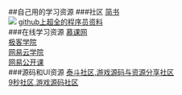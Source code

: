 ##自己用的学习资源
###社区
[简书](http://www.jianshu.com)</br>
![](https://www.google.co.jp/url?sa=i&rct=j&q=&esrc=s&source=images&cd=&cad=rja&uact=8&ved=0ahUKEwjF0vWd79TPAhXLMo8KHVlUALIQjRwIBw&url=http%3A%2F%2Fwww.58pic.com%2Fsucai%2F13497754.html&psig=AFQjCNGPOkg9g8HscQHxY-LRwO3kWtW89w&ust=1476348042714222)
[github上超全的程序员资料](https://github.com/vhf/free-programming-books/blob/master/free-programming-books-zh.md)</br>
###在线学习资源
[慕课网](http://www.imooc.com/course/list)</br>
[极客学院](http://www.jikexueyuan.com)</br>
[网易云学院](http://study.163.com)</br>
[网易公开课](http://open.163.com)</br>
###源码和UI资源
[泰斗社区,游戏源码与资源分享社区](http://www.taidous.com)</br>
[ 9秒社区,游戏源码社区](http://www.9miao.com)</br>

